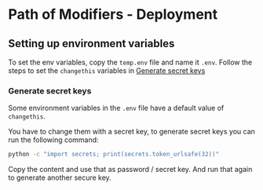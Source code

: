 # Path of Modifiers - Deployment

## Setting up environment variables 

To set the env variables, copy the `temp.env` file and name it `.env`. Follow the steps to set the `changethis` variables in [Generate secret keys](#generate-secret-keys)

### <a id="generate-secret-keys"></a> Generate secret keys

Some environment variables in the `.env` file have a default value of `changethis`.

You have to change them with a secret key, to generate secret keys you can run the following command:

```bash
python -c "import secrets; print(secrets.token_urlsafe(32))"
```

Copy the content and use that as password / secret key. And run that again to generate another secure key.
